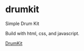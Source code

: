 # drumkit

Simple Drum Kit

Build with html, css, and javascript.

[DrumKit](https://gonexwind.github.io/drumkit)
